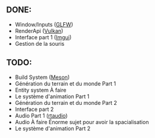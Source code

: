 ## DONE:

- Window/Inputs ([GLFW](https://github.com/glfw/glfw))
- RenderApi ([Vulkan](https://www.vulkan.org/))
- Interface part 1 ([Imgui](https://github.com/ocornut/imgui))
- Gestion de la souris

## TODO:

- Build System ([Meson](https://mesonbuild.com))
- Génération du terrain et du monde Part 1
- Entity system À faire
- Le système d'animation Part 1
- Génération du terrain et du monde Part 2
- Interface part 2
- Audio Part 1 ([rtaudio](https://github.com/thestk/rtaudio))
- Audio À faire Énorme sujet pour avoir la spacialisation
- Le système d'animation Part 2
